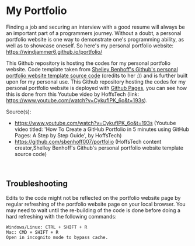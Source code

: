 # My Portfolio
Finding a job and securing an interview with a good resume will always be an important part of a programmers journey. Without a doubt, a personal portfolio website is one way to demonstrate one's programming ability, as well as to showcase oneself. So here's my personal portfolio website: https://windjammer6.github.io/portfolio/

This Github repository is hosting the codes for my personal portfolio website. Code template taken from [Shelley Benhoff's Github's personal portfolio website template source code](https://github.com/sbenhoff007/portfolio) (credits to her :)) and is further built upon for my personal use. This Github repository hosting the codes for my personal portfolio website is deployed with [Github Pages](https://pages.github.com/), you can see how this is done from this Youtube video by HoffsTech (link: https://www.youtube.com/watch?v=CykufIPK_6o&t=193s). 


Source(s):  
- https://www.youtube.com/watch?v=CykufIPK_6o&t=193s (Youtube video titled: 'How To Create a GitHub Portfolio in 5 minutes using GitHub Pages: A Step by Step Guide', by HoffsTech)
- https://github.com/sbenhoff007/portfolio (HoffsTech content creator,Shelley Benhoff's Github's personal portfolio website template source code)

<br>

## Troubleshooting
Edits to the code might not be reflected on the portfolio website page by regular refreshing of the portfolio website page on your local browser. You may need to wait until the re-building of the code is done before doing a hard refreshing with the following commands:
```text
Windows/Linux: CTRL + SHIFT + R
Mac: CMD + SHIFT + R
Open in incognito mode to bypass cache.
```
